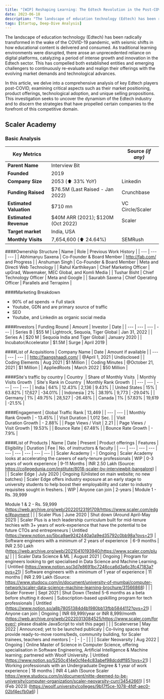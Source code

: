 ```yaml
---
title: "[WIP] Reshaping Learning: The Edtech Revolution in the Post-COVID Era"
date: 2023-06-18
description: "The landscape of education technology (Edtech) has been radically transformed in the wake of the COVID-19 pandemic, with seismic shifts in how educational content is delivered and consumed. As traditional learning environments were disrupted, there arose an unprecedented reliance on digital platforms, catalyzing a period of intense growth and innovation in the Edtech sector."
tags: [Startup, Deep-Dive Analysis]
---
```





The landscape of education technology (Edtech) has been radically transformed in the wake of the COVID-19 pandemic, with seismic shifts in how educational content is delivered and consumed. As traditional learning environments were disrupted, there arose an unprecedented reliance on digital platforms, catalyzing a period of intense growth and innovation in the Edtech sector. This has compelled both established entities and emerging challengers to continuously re-evaluate and realign their offerings with the evolving market demands and technological advances.

In this article, we delve into a comprehensive analysis of key Edtech players post-COVID, examining critical aspects such as their market positioning, product offerings, technological adoption, and unique selling propositions. This investigation seeks to uncover the dynamism of the Edtech industry and to discern the strategies that have propelled certain companies to the forefront of this competitive domain.


## Scaler Academy

### Basic Analysis

| **Key Metrics** |       | Source *(if any)*|
| -------- | -------- | -------- |
|  **Parent Name**   | Interview Bit   |    |
| **Founded**    | 2019   | |
| **Company Size** | 2053 (⬆️ 33% YoY)  | Linkedin |
| **Funding Raised** | $76.5M (Last Raised - Jan 2022) | Crunchbase |
| **Estimated Valuation**  | $710 mn | VC Circle/Scaler |
| **Estimated Revenue** |  $40M ARR (2021); $120M (Oct 2022) | Scaler |
| **Target market** | India, USA |  |
| **Monthly Visits** | 7,654,600 (⬆️ 24.64%)  | SEMRush |



####Ownership Structure
  | Name | Role | Previous Work History |
| --- | --- | --- |
| Abhimanyu Saxena | Co-Founder & Board Member | http://fab.com/ and Progress |
| Anshuman Singh | Co-Founder & Board Member | Meta and Directi Web Technology |
| Rahul Karthikeyan | Chief Marketing Officer | upGrad, Wavemaker, MEC Global, and Komli Media |
| Tushar Bisht | Chief Technology Officer | Meta and Google |
| Saurabh Saxena | Chief Operating Officer | Parallels and Terrapinn |


####Marketing Breakdown
- 90% of ad spends → Full stack
- Youtube, GDN and are primary source of traffic
- SEO 
- Youtube, and Linkedin as organic social media

####Investors
| Funding Round | Amount | Investor | Date |
| --- | --- | --- | --- |
| Series B | $55 M | Lightrock, Sequoia, Tiger Global | Jan 31, 2022 |
| Series A | $20 M | Sequoia India and Tiger Global | January 2020 |
| Incubator/Accelerator | $1.5M | Surge | April 2019 |

####List of Acquisitions
| Company Name | Date | Amount if available |
| --- | --- | --- |
| http://faangshaadi.com/ | @April 1, 2021 | Undisclosed  |
| Coding Elements | Aug 2021 | $1 Million |
| Coding Minutes | @October 21, 2021 | $1 Million |
| AppliedRoots | March 2022 | $50 Million |

####Site's traffic by country
| Country  | Share of Monthly Visits  | Monthly Visits Growth  | Site's Rank in Country  | Monthly Rank Growth  |
| --- | --- | --- | --- | --- |
| India | 64% | 12.43% | 2,136 | 9.43% |
| United States | 15% | 63.82% | 17,627 | -34.01% |
| Indonesia | 2% | 38.19% | 9,773 | -29.04% |
| Germany | 1% | 49.75% | 28,527 | -26.48% |
| Canada | 1% | 57.83% | 19,619 | -21.5% |

####Engagement
| Global Traffic Rank | 13,469 |
| --- | --- |
| Monthly Rank Growth | - 13.45% |
| Visit Duration  | 1,012 Sec. |
| Visit Duration Growth | - 2.88% |
| Page Views / Visit | 2.21 |
| Page Views / Visit Growth | 19.53% |
| Bounce Rate | 67.48% |
| Bounce Rate Growth | - 7.9% |

####List of Products
| Name | Date | Present | Product offerings | Features | Eligibility  | Duration | Fee | No. of instructors & faculty |
| --- | --- | --- | --- | --- | --- | --- | --- | --- |
| Scaler Academy | - | Ongoing | Scaler Academy looks at accelerating the careers of early-tenure professionals | WIP  | 0-3 years of work experience | 9-11 Months | INR 2.50 Lakh (Source: https://collegedunia.com/institute/8018-scaler-by-interviewbit-bangalore) |  |
| Scaler Edge | July 2020 | Ongoing (Unlisted on main website; no new batches) | Scaler Edge offers industry exposure at an early stage to university students to help boost their employability and cater to industry requisites sought in freshers. |  WIP  | Anyone can join | 2-years | Module 1 - Rs. 39,999

Module 1 & 2 - Rs. 59,999
(https://web.archive.org/web/20220123191709/https://www.scaler.com/edge/#payment |  |
| Scaler Plus | June 2020 | Shut down (Around April-May 2021) | Scaler Plus is a tech leadership curriculum built for mid-tenure techies with 3+ years of work-experience that have the potential to be future CTOs and entrepreneurs | Untitled (https://www.notion.so/5bca9ae9242440a0a9ed35792c0bb98a?pvs=21)  | Software engineers with a minimum of 2 years of experience  | 6-9 months | INR 2.50 Lakh
 (https://web.archive.org/web/20210410193940/https://www.scaler.com/plus/ |  |
| Scaler Data Science & ML | August 2021 | Ongoing | Program for engineers looking to get specialised in Data Science and Machine Learning. | Untitled (https://www.notion.so/3d7e8691bc7246cca6d3a6c3fc47183a?pvs=21)  | Software engineers with a minimum of 1 year of experience  | 11 months | INR 2.99 Lakh (Source: https://www.studocu.com/in/document/university-of-mumbai/computer-network/scaler-data-science-machine-learning-brochure/31566868) |  |
| Scaler Forever | Sept 2021 | Shut Down (Tested 5-6 months as a beta before shutting it down) | Subscription-based upskilling program for tech professionals | Untitled (https://www.notion.so/a8b78051384d4b1980bb13fbb5844112?pvs=21)  | Anyone can join | Ongoing | INR 69,999/year
or INR 8,999/month (https://web.archive.org/web/20220313084525/https://www.scaler.com/forever/; please disable JavaScript to visit this page) |  |
| Scalerverse | May 2022 | Announced; yet to be launched publicaly | Co-living spaces that provide ready-to-move rooms/beds, community building, for Scaler trainees, teachers and mentors | - | - | - |  |  |
| Scaler Neovarsity | Aug 2022 | Ongoing | Online Master of Science in Computer Science, offering specialisation in Software Engineering, Artificial Intelligence & Machine learning; partnered with Woolf University. | Untitled (https://www.notion.so/5250c414e0cf4e4c83abef98dcddff85?pvs=21)  | Working professionals with an Undergraduate Degree & 1 year of work experience | 18 months | INR 4 Lakh (Source Scaler https://www.studocu.com/in/document/nitte-deemed-to-be-university/computer-organization/scaler-neovarsity-curr/34542661)  | 51 (Feb 2023) 
(https://woolf.university/colleges/9b17f5ce-1078-4fdf-aec0-02bf4ecfb0a6) |
